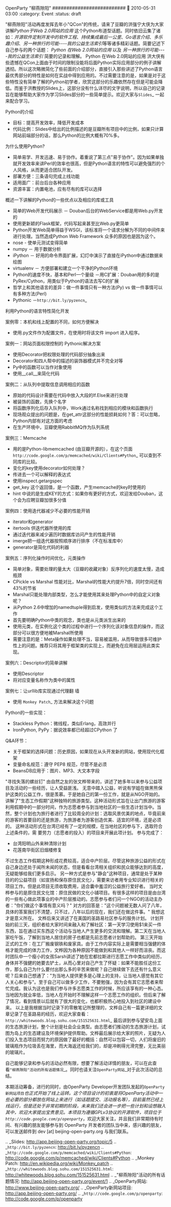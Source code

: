 OpenParty &quot;柳燕隙阳&quot;
##########################
:date: 2010-05-31 03:00
:category: Event
:status: draft

"柳燕隙阳"活动再度发挥去年小"QCon"的传统，请来了豆瓣的洪强宁大侠为大家讲解*Python于Web 2.0网站的应用*
这个Python布道型话题。同时依旧云集了诸如：*开源软件定制开发中的软件工程*、*持续集成最后一公里*、*Go语言介绍*、*多乐趣介绍*、*另一种旅行的可能----我的公益生活索引*等等诸多精彩话题。简要记述下自己参与的两个话题：
*Python 在Web 2.0网站的应用* 以及 *另一种旅行的可能----我的公益生活索引* 简要的记录和理解。
Python 在Web 2.0网站的应用
洪大侠有些遗憾在QCon上面由于时间的限制没能将后面Python实际应用部分的例子讲解透彻。所以这次略微简化了些前面的介绍部分，直接引入那些讲述了Python语言最优秀部分的特性是如何在实战中得到应用的。不过需要注意的是，如果是对于这些特性没有简单了解的Python初学者，欣赏这部分的乐趣依然存在但是可能会降低。而鉴于洪教授的Slides上，这部分没有什么详尽的文字说明，所以自己的记录旨在能够帮助大家作为学习Slides部分的一些简单提示。欢迎大家与`Slides`_
一起来配合学习。

Python的介绍

-  目标：提高开发效率，降低开发成本
-  代码比例：Slides中给出的比例描述的是豆瓣所有项目中的比例，如果只计算网站前端部分的话，那么Python的比例大概有70%多。

为什么使用Python?

-  简单易学、开发迅速、易于协作。着重说了第三点"易于协作"。因为如果单独就开发效率来讲Perl的效率也很高，但是Python语言的特性可以避免强烈的个人风格，从而更适合团队开发。
-  部署方便：三条语句完成上线功能
-  适用面广：前台后台各种应用
-  资源丰富：内置电池，应有尽有的库可以选择

概述一下讲解的Python的一些优点以及相应的库或工具

-  简单的Web开发代码展示 － Douban后台的WebService都是用Web.py开发的
-  使用更新颖的Flask框架，代码写起来甚至比Web.py更简单
-  Python开发Web简单得益于WSGI，该标准将一个请求分解为不同的中间件来进行处理。当然造成Python Web Framework
   众多的原因也是因为这个。
-  nose - 使单元测试变得简单
-  numpy － 用于数据分析
-  iPython － 好用的命令界面扩展，幻灯中演示了直接在iPython中通过数据来绘图
-  virtualenv － 方便部署和建立一个干净的Python环境
-  Python的速度不快，基本和Perl一个量级
   －用C扩展：Douban用的多的是PyRex/Cython，用类似于Python的语法去写C的扩展
-  哲学上和其他语言的差异：做一件事情只有一种方法(Py) vs 做一件事情可以有多种方法(Perl)
-  Pythonic －`http://bit.ly/pyzencn`_

利用Python的语言特性简化开发

案例零：本机和线上配置的不同，如何方便解决

-  使用.py文件作为配置文件，在使用时将该文件 import 进入程序。

案例一：网站页面权限控制的 Pythonic解决方案

-  使用Decorator把权限处理的代码部分抽象出来
-  Decorator和四人帮中的描述的装饰器模式并不完全对等
-  Py中的函数可以当作对象使用
-  使用\_\_call\_\_来简化代码

案例二：从队列中提取信息调用相应的函数

-  原始的代码设计需要在代码中放入大段的If.Else来进行处理
-  被装饰的函数，先换个名字
-  将函数序列化后存入队列中，Work通过名称找到相应的模块和函数执行
-  现场观众提出的问题是，在get\_attr这部分的性能损耗如何？答：可以忽略，Python内部有对这方面的考虑
-  在生产环境中，豆瓣使用RabbitMQ作为队列系统

案例三：Memcache

-  用的是Python-libmemcached (由豆瓣开源的），在这个页面
   `http://code.google.com/p/memcached/wiki/Clients#Python`_ 可以查到不同库的比较。
-  变化的key使用decorator如何处理？
-  传进去一个可以解释的表达式
-  使用inspect.getargspec
-  get\_key 这个返回值，是一个函数，产生memcache的key时使用的
-  hint 中说的是生成KEY的方式：如果你有更好的方式，欢迎发给Douban，这个会为应聘豆瓣加很多分值

案例四：使用迭代器减少不必要的性能开销

-  iterator和generator
-  itertools 供迭代器所使用的库
-  通过迭代器来减少遍历时数据库访问产生的性能开销
-  imerge把一组迭代器按照顺序进行排序（不在标准库中）
-  generator是简化代码的利器

案例五：序列化操作时间优化，元类操作

-  简单对象，需要处理的量太大（豆瓣的收藏对象）反序列化的速度太慢，造成瓶颈
-  CPickle vs Marshal 性能对比，Marshal的性能大约提升7倍，同时空间还有43%的节省
-  Marshal只能处理内部类型，怎么才能使用其来处理Python中的自定义对象呢？
-  从Python 2.6中增加的namedtuple得到启发，使用类似的方法来完成这个工作
-  首先要明确Python中类的观念，类也是从元类派生出来的
-  使用元类，在实例化这个类的过程中进行一个序列化该对象信息的操作，而这部分可以很方便地被Marshal所使用
-  需要注意的是：Meta操作如果处理不当，容易被滥用，从而导致很多可维护性上的问题。推荐只将其用于框架类的实现上，而避免在应用层运用此类实现。

案例六：Descriptor的简单讲解

-  使用Descriptor
-  将对应变量名称作为类中的属性

案例七：让urllib库实现通过代理翻 墙

-  使用 `Monkey Patch`_ 方法来解决这个问题

Python的一些实现：

-  Stackless Python：微线程，类似Erlang，高效并行
-  IronPython, PyPy：据说效率都已经超过CPython 了

Q&A环节：

-  关于框架的选择问题：历史原因，如果现在从头开发新的网站，使用现代化框架
-  变量命名规范：遵守 PEP8 规范，尽管不是必须
-  BeansDB应用于：图片、MP3、大文本字段

"寻找失落的螺丝钉"
由自然之友的张文桦带来的，讲述了她多年以来参与公益项目及活动的一些经历，让人受益匪浅。
无意中踏入公益，听说有学姐在做黑熊保护这类的公益工作，很是羡慕。于是她自己的第一份工作，就是从NGO开始的。
讲解了"生态工作假期"这种独特的旅游类型。这种活动形式旨在让出门旅游的游客利用假期中的一部分时间，作为志愿者参与到当地社区的一些生态计划当中。当然，整个计划也为旅行者进行了比较周全的计划：选取风景优美的地点，毕竟前来的游客的首要目的还是旅游，为旅游者为游客创造优美、适宜的环境，还是必须的。
这种活动形式在台湾已经有了一定的规模，在当地社区的参与下，选取符合上述条件的，需
 要劳力（志愿者的投入）的项目来开展此项计划。
参与完成了：

-  台湾阳明山外来种清除计划
-  花莲南华街区旧烟楼修复

不过生态工作假期这种形成花费较高，适合中产阶层。尽管这种旅游公益的形式在自己身边还处于闻所未闻的状态，但是看看台湾相关组织和民众能够达到的高度，无疑能够给我们更多启示。
另一种方式是参与"静会"这种项目，通常是处于某种目的的公益项目（如宣扬和保存原住民文化），需要来访者用专业知识进行相关的项目工作。但是此项目无须收取费用，适合囊中羞涩的公益旅行爱好者。
当时文桦参与的是原住民文化馆：原住民做的文化小铺项目。有很多这样的项目是由台湾的一些有心做此项事业的中产阶层推动的。志愿参与者们问一个NGO的活动主办者："你们做这个事情有意义吗？"
对方的回答是："这个问题被无数人问了八年，具体的答案我们不清楚，只不过，八年以后的现在，我们还在做这件事。" 我想这才是意义所在。
文桦后来又讲述了在美国的圣路易社区参与的服务计划。
计划开始的前三天，组织者给大家时间来融入和了解社区：第一天学习使用$1来买一件东西，旨在通过买东西这个活动与当地人产生更多的交流和理解。第二天在当地人家吃午饭，了解到当地人居住的房子也都是先前志愿者计划帮助的。
第三天开始正式的工作：在工厂搬废钢铁和废家具。由于工作内容实际上是需要相当强健的体格才能完成的体力工作，文桦因为各种原因不能做到和其他人一样好而沮丧。而这时团队中一个瘦小的女孩Sarsh讲述了她在宏都拉斯进行志愿工作中类似的经历，身体并不强健的她要去铲土，从而心里对自己产生了怀疑：如果不能胜任这份工作，那么自己为什么要付出那么多的辛苦来做呢？自己继续做下去还有什么意义呢？后来自己想通了："为当地人提供更多是心理上的支持，让当地人感觉有其它人关心和参与"。至于自己可以做多少工作，不要勉强，因为会有其它志愿者来帮忙完成。我认为这也是我们参与许多志愿类工作的时候，所应该享有的一种心态。
当地因为就业率低，当地人在开始时不理解这样一个志愿工作的组织。但后来了解了情况，看到情景以后就有了很大的变化，也都积极热心地投入到社区的建设中来。
以上是我根据当时记录下的零散笔记所整理的，文桦自己有一篇更详细的文章记录了在圣路易的经历，欢迎大家查看：`http://whitewoods.blog.sohu.com/151525631.html`_
最后讲到参与望安岛上面的生态旅游计划，整个计划是社会企业类型。由志愿者们推动的生态旅游计划，试图为岛上的生态建设及环境保护提供帮助。文桦最后展示给大家的照片，无疑为人们投入生态项目而努力的原因做了最好的概括：自然可以包容一切，人们将废旧的玻璃瓶作为垃圾丢在海里，而大海返还给我们的，却是冲刷得光滑完整，无比美丽的玻璃片。

自己能够记录和参与的活动必然有限，想要了解活动详情的朋友，可以在此查看`"柳燕隙阳"活动的所有话题情况`_。同时也请关注`OpenParty网站`_对于此次活动的总结。

本期活动筹备，进行的同时，由OpenParty
Developer开发团队发起的`OpenParty新网站项目`_也正式开始了线上运转。这个项目设计的初衷是将OpenParty活动中一些必要的部分都放在网站上来进行（如话题提交、活动报名等），目前虽然已经上线运行，但是还处于非常初期的阶段，未来我们还会进一步把一些计划和设想融入其中，欢迎大家提出宝贵意见。本项目为遵循GPLv3协议的开源软件，项目位于
`http://code.google.com/p/openparty`_，欢迎大家关注，并且我们非常期待有时间、有兴趣的朋友能够参与到
OpenParty 开发者的团队当中来，感兴趣的朋友，可以发送邮件到 dev [at] beijing-open-party.org
与我们联系。

.. _Slides: http://app.beijing-open-party.org/topic/5
.. _`http://bit.ly/pyzencn`: http://bit.ly/pyzencn
.. _`http://code.google.com/p/memcached/wiki/Clients#Python`: http://code.google.com/p/memcached/wiki/Clients#Python
.. _Monkey Patch: http://en.wikipedia.org/wiki/Monkey_patch
.. _`http://whitewoods.blog.sohu.com/151525631.html`: http://whitewoods.blog.sohu.com/151525631.html
.. _"柳燕隙阳"活动的所有话题情况: http://app.beijing-open-party.org/event/1
.. _OpenParty网站: http://www.beijing-open-party.org/
.. _OpenParty新网站项目: http://app.beijing-open-party.org/
.. _`http://code.google.com/p/openparty`: http://code.google.com/p/openparty
